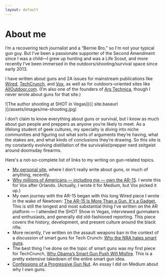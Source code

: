 ```yaml
---
layout: default
---
```

# About me
I’m a recovering tech journalist and a “Bernie Bro,” so I'm not your typical gun guy. But I’ve been a passionate supporter of the Second Amendment since I was a child—I grew up hunting and was a Life Scout, and more recently I’ve been immersed in the outdoors/shooting/survival space since early 2013.

I have written about guns and 2A issues for mainstream publications like [Wired](http://www.wired.com/), [TechCrunch](http://www.techcrunch.com/), and [Vox](http://www.vox.com/), as well as for outdoors-oriented sites like [AllOutdoor.com](http://www.alloutdoor.com/). (I’m also one of the founders of [Ars Technica](http://www.arstechnica.com/), though I never wrote about guns for that site.)

![The author shooting at SHOT in Vegas]({{ site.baseurl }}/assets/images/me-shooting.jpg)

I don’t claim to know everything about guns or survival, but I know as much about gun people and preppers as anyone you’re likely to meet. As a lifelong student of geek cultures, my specialty is diving into niche communities and figuring out what sorts of arguments they’re having, what the stakes are, and what kinds of conclusions they’re drawing. So this site is my constantly evolving distillation of the survivalist/prepper nerd zeitgeist around doomsday firearms.

Here's a not-so-complete list of links to my writing on gun-related topics.

- [My personal site](http://jonstokes.com/), where I don't really write about guns, or much of anything, recently.
- [Why millions of Americans — including me — own the AR-15](http://www.vox.com/2016/6/20/11975850/ar-15-owner-orlando). I wrote this for Vox after Orlando. (Actually, I wrote it for Medium, but Vox picked it up.)
- My own journey with the AR-15 began with this long Wired piece I wrote in the wake of Newtown: [The AR-15 Is More Than a Gun. It's a Gadget.](https://www.wired.com/2013/02/ar-15/) This is still the longest and most substantial thing I've written on the AR platform — I attended the SHOT Show in Vegas, interviewed gunmakers and enthusiasts, and generally did old-fashioned reporting. This piece covers the history, development, and present culture around the black rifle.
- More recently, I've written on the assault weapons ban in the context of a discussion of smart guns for Tech Crunch: [Why the NRA hates smart guns](http://techcrunch.com/2016/04/30/why-the-nra-hates-smart-guns/).
- The best thing I've done on the topic of smart guns was my first piece for TechCrunch, [Why Obama’s Smart Gun Push Will Misfire](https://techcrunch.com/2016/01/05/why-obamas-smart-gun-push-will-misfire/). This is a pretty extensive takedown of the entire smart gun idea.
- [Confessions of a Progressive Gun Nut](https://medium.com/@jonst0kes/confessions-of-a-progressive-gun-nut-ae0e6a8f6146#.htsnyppf4). An essay I did on Medium about why I own guns.